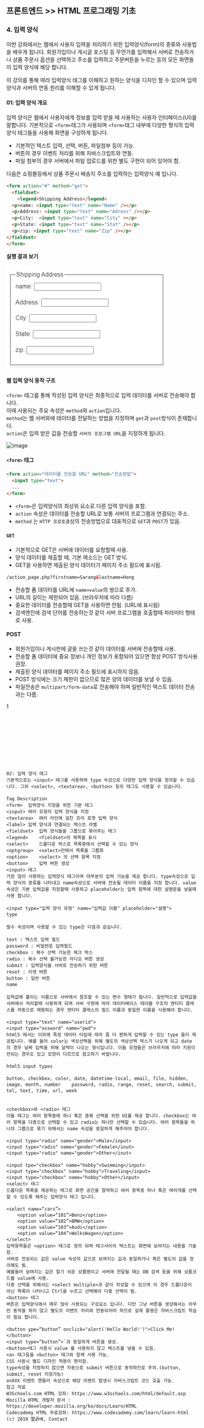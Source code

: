 ## 프론트엔드 >> HTML 프로그래밍 기초

### 4. 입력 양식

이번 강좌에서는 웹에서 사용자 입력을 처리하기 위한 입력양식(form)의 종류와 사용법을 배우게 됩니다. 회원가입이나 게시글 포스팅 등 무언가를 입력해서 서버로 전송하거나 상품 주문시 옵션을 선택하고 주소를 입력하고 주문버튼을 누르는 등의 모든 화면들이 입력 양식에 해당 합니다.

이 강의를 통해 여러 입력양식 태그를 이해하고 원하는 양식을 디자인 할 수 있으며 입력양식과 서버의 연동 원리를 이해할 수 있게 됩니다.

#### 01: 입력 양식 개요
입력 양식은 웹에서 사용자에게 정보를 입력 받을 때 사용하는 사용자 인터페이스(UI)를 말합니다. 
기본적으로 `<form>`태그가 사용되며 `<form>`태그 내부에 다양한 형식의 입력양식 태그들을 사용해 화면을 구성하게 됩니다.

* 기본적인 텍스트 입력, 선택, 버튼, 파일첨부 등이 가능.
* 버튼의 경우 이벤트 처리를 위해 자바스크립트와 연동.
* 파일 첨부의 경우 서버에서 파일 업로드를 위한 별도 구현이 되어 있어야 함.

다음은 쇼핑몰등에서 상품 주문시 배송지 주소를 입력하는 입력양식 예 입니다.
```html
<form action="#" method="get">
  <fieldset>
    <legend>Shipping Address</legend> 
  <p>name: <input type="text" name="Name" /></p>
  <p>Address: <input type="text" name="Adress" /></p>
  <p>City:  <input type="text" name="City" ></p>
  <p>State: <input type="text" name="Stat" /></p>
  <p>zip: <input type="text" name="Zip" /></p>
</fieldset>
</form>
```

**실행 결과 보기**

![image](./004/form.jpg)

#### 웹 입력 양식 동작 구조
`<form>` 태그를 통해 작성된 입력 양식은 최종적으로 입력 데이터를 서버로 전송해야 합니다.  
이때 사용되는 주요 속성은 `method`와 `action`입니다.  
`method`는 웹 서버와에 데이터를 전달하는 방법을 지정하며 `get`과 `post`방식이 존재합니다.  
`action`은 입력 받은 값을 전송할 `서버의 프로그램 URL`을 지정하게 됩니다.  

![image](https://dinfree.com/assets/img/html7.png)

#### `<form>` 태그

```html
<form action="데이터를 전송할 URL" method="전송방법">
  <input type="text"> 
  ...
</form>
```
* `<form>`은 입력양식의 최상위 요소로 다른 입력 양식을 포함.
* `action` 속성은 데이터를 전송할 URL로 보통 서버의 프로그램과 연결되는 주소.
* `method` 는 `HTTP 프로토콜`상의 전송방법으로 대표적으로 `GET`과 `POST`가 있음.
 
#### `GET`

* 기본적으로 GET은 서버에 대이터를 요청할때 사용. 
* 양식 데이터를 제출할 때, 기본 메소드는 GET 방식.
* GET을 사용하면 제출된 양식 데이터가 페이지 주소 필드에 표시됨.

```html 
/action_page.php?firstname=Sarang&lastname=Hong
```

* 전송할 폼 데이터를 URL에 `name=value`의 쌍으로 추가.
* URL의 길이는 제한되어 있음. (브라우저에 따라 다름)
* 중요한 데이터를 전송할때 GET을 사용하면 안됨. (URL에 표시됨)
* 검색엔진에 검색 단어를 전송하는것 같이 서버 프로그램을 호출할때 파라미터 형태로 사용.

#### POST

* 회원가입이나 게시판에 글을 쓰는것 같이 데이터를 서버에 전송할때 사용.
* 전송할 폼 데이터에 중요 정보나 개인 정보가 포함되어 있으면 항상 POST 방식사용 권장.
* 제출된 양식 데이터를 페이지 주소 필드에 표시하지 않음.
* POST 방식에는 크기 제한이 없으므로 많은 양의 데이터를 보낼 수 있음.
* 파일전송은 `multipart/form-data`로 전송해야 하며 일반적인 텍스트 데이터 전송과는 다름.

1

```









02: 입력 양식 태그
기본적으로는 <input> 태그를 사용하며 type 속성으로 다양한 입력 양식을 정의할 수 있습니다. 그외 <select>, <textarea>, <button> 등의 태그도 사용할 수 있습니다.

Tag	Description
<form>	입력양식 지정을 위한 기본 태그
<input>	여러 유형의 입력 양식을 지정
<textarea>	여러 라인에 걸친 프리 포맷 입력 양식
<label>	입력 양식과 연결되는 텍스트 라벨
<fieldset>	입력 양식들을 그룹으로 묶어주는 태그
<legend>	<fieldset>의 제목을 표시
<select>	드롭다운 박스로 목록중에서 선택할 수 있는 양식
<optgroup>	<select>안에서 목록을 그룹화
<option>	<select> 의 선택 항목 지정
<button>	입력 버튼 생성
<input> 태그
가장 많이 사용하는 입력양식 태그이며 대부분의 입력 기능을 제공 합니다. type속성으로 입력 양식의 종류를 나타내고 name속성으로 서버에 전송될 데이터 이름을 지정 합니다. value 속성은 기본 입력값을 지정할때 사용하고 placeholder는 입력 항목에 대한 설명문을 넣을때 사용 합니다.

<input type="입력 양식 유형" name="입력값 이름" placeholder="설명">
type

필수 속성이며 사용할 수 있는 type은 다음과 같습니다.

text : 텍스트 입력 필드
password : 비밀번호 입력필드
checkbox : 복수 선택 가능한 체크 박스
radio : 복수 선택 불가능한 라디오 버튼 생성
submit : 입력양식을 서버로 전송하기 위한 버튼
reset : 리셋 버튼
button : 일반 버튼
name

입력값에 붙이는 이름으로 서버에서 참조할 수 있는 변수 형태가 됩니다. 일반적으로 입력값을 서버에서 처리할때 사용하게 되며 서버 구현에 따라 데이터베이스 테이블 구조의 엔티티 클래스를 자동으로 매핑하는 경우 엔티티 클래스의 필드 이름과 동일한 이름을 사용해야 합니다.

<input type="text" name="userid">
<input type="assword" name="pwd">
html5 에서는 이외에 특정 데이터 타입에 따라 좀 더 편하게 입력할 수 있는 type 들이 제공됩니다. 예를 들어 color는 색상선택을 위해 별도의 색상선택 박스가 나오게 되고 date 의 경우 날짜 입력을 위해 달력이 나오는 형식입니다. 이들 유형들은 브라우저에 따라 지원이 안되는 경우도 있고 모양이 다르므로 참고하기 바랍니다.

html5 input types

button, checkbox, color, date, datetime-local, email, file, hidden, image, month, number	password, radio, range, reset, search, submit, tel, text, time, url, week


<checkbox>와 <radio> 태그
이들 태그는 여러 항목중에 하나 혹은 중복 선택을 위한 UI를 제공 합니다. checkbox는 여러 항목을 다중으로 선택할 수 있고 radio는 하나만 선택할 수 있습니다. 여러 항목들을 하나의 그룹으로 묶기 위해서는 name 속성을 동일하게 해주어야 합니다.

<input type="radio" name="gender">Male</input>
<input type="radio" name="gender">Female</inut>
<input type="radio" name="gender">Other</inut>

<input tpe="checkbox" name="hobby">Swimming</input>
<input type="checkbox" name="hobby">Traveling</input>
<input type="checkbox" name="hobby">Other</input>
<select> 태그
드롭다운 목록을 제공하는 태그로 화면 공간을 절약하고 여러 항목중 하나 혹은 여러개를 선택할 수 있도록 해주는 입력양식 태그 입니다.

<select name=“cars”>
    <option value=“101”>Benz</option>
    <option value=“102”>BMW</option>
    <option value=“103”>Audi</option>
    <option value=“104”>WolksWagen</option>
</select>
입력항목들은 <option> 태그로 정의 되며 태그사이의 텍스트는 화면에 보여지는 내용을 기술함.
서버로 전송되는 값은 value 속성의 값으로 보여지는 값과 동일하거나 혹은 별도의 값을 정의해도 됨.
예를들어 보여지는 값은 알기 쉬운 상품명이고 서버에 전달될 때는 DB 검색 등을 위해 상품코드를 value에 사용.
다중 선택을 위해서는 <select multiple>과 같이 작성할 수 있으며 이 경우 드롭다운이 아닌 목록이 나타나고 Ctrl을 누르고 선택해야 다중 선택이 됨.
<button> 태그
버튼은 입력양식에서 매우 많이 사용되는 구성요소 입니다. 다만 그냥 버튼을 생성해서는 아무런 동작을 하지 않고 별도의 이벤트 처리와 연동되어야 하므로 실제 활용은 자바스크립트 학습이 필요 합니다.

<button ype=“button” onclick="alert('Hello World!')">Click Me!</button>
<input type=”button”>`과 동일하게 버튼을 생성.
<button>태그 사용시 value 를 사용하지 않고 텍스트를 넣을 수 있음.
<a> 태그등을 <button> 태그와 함께 사용 가능.
CSS 사용시 별도 디자인 적용이 편리함.
type속성을 지정하지 않으면 자동으로 submit 버튼으로 동작하므로 주의.(button, submit, reset 지정가능)
onXXX 이벤트 핸들러 속성으로 해당 이벤트 발생시 자바스크립트 코드 호출 가능.
참고 자료
W3Schools.com HTML 강좌: https://www.w3schools.com/html/default.asp
Mozilla HTML 개발자 문서 : https://developer.mozilla.org/ko/docs/Learn/HTML
Codecademy HTML 무료강좌: https://www.codecademy.com/learn/learn-html
(c) 2019 짧굵배, Contact  
```